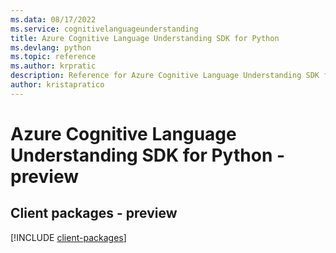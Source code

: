 ```yaml
---
ms.data: 08/17/2022
ms.service: cognitivelanguageunderstanding
title: Azure Cognitive Language Understanding SDK for Python
ms.devlang: python
ms.topic: reference
ms.author: krpratic
description: Reference for Azure Cognitive Language Understanding SDK for Python
author: kristapratico
---
```

# Azure Cognitive Language Understanding SDK for Python - preview

## Client packages - preview
[!INCLUDE [client-packages](cognitive-language-understanding-client-index.md)]